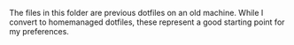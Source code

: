 The files in this folder are previous dotfiles on an old machine. While I convert to homemanaged dotfiles, these represent a good starting point for my preferences.